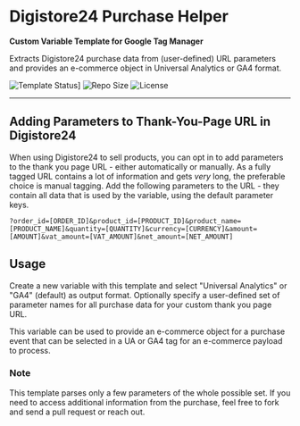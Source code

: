 # Digistore24 Purchase Helper 

**Custom Variable Template for Google Tag Manager**

Extracts Digistore24 purchase data from (user-defined) URL parameters and provides an e-commerce object in Universal Analytics or GA4 format.

![Template Status](https://img.shields.io/badge/Community%20Template%20Gallery%20Status-submitted-orange)] ![Repo Size](https://img.shields.io/github/repo-size/mbaersch/digistore24-purchase-helper) ![License](https://img.shields.io/github/license/mbaersch/digistore24-purchase-helper)

---

## Adding Parameters to Thank-You-Page URL in Digistore24
When using Digistore24 to sell products, you can opt in to add parameters to the thank you page URL - either automatically or manually. As a fully tagged URL contains a lot of information and gets *very* long, the preferable choice is manual tagging. Add the following parameters to the URL - they contain all data that is used by the variable, using the default parameter keys. 

`?order_id=[ORDER_ID]&product_id=[PRODUCT_ID]&product_name=[PRODUCT_NAME]&quantity=[QUANTITY]&currency=[CURRENCY]&amount=[AMOUNT]&vat_amount=[VAT_AMOUNT]&net_amount=[NET_AMOUNT]`

## Usage
Create a new variable with this template and select "Universal Analytics" or "GA4" (default) as output format. Optionally specify a user-defined set of parameter names for all purchase data for your custom thank you page URL. 

This variable can be used to provide an e-commerce object for a purchase event that can be selected in a UA or GA4 tag for an e-commerce payload to process. 

### Note
This template parses only a few parameters of the whole possible set. If you need to access additional information from the purchase, feel free to fork and send a pull request or reach out.
